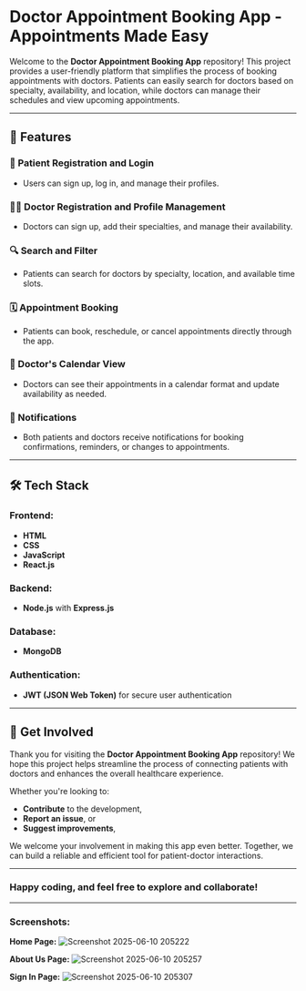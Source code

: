 # Doctor Appointment Booking App - Appointments Made Easy

Welcome to the **Doctor Appointment Booking App** repository! This project provides a user-friendly platform that simplifies the process of booking appointments with doctors. Patients can easily search for doctors based on specialty, availability, and location, while doctors can manage their schedules and view upcoming appointments. 

---

## 🚀 Features

### 🔐 Patient Registration and Login
- Users can sign up, log in, and manage their profiles.

### 👩‍⚕️ Doctor Registration and Profile Management
- Doctors can sign up, add their specialties, and manage their availability.

### 🔍 Search and Filter
- Patients can search for doctors by specialty, location, and available time slots.

### 🗓️ Appointment Booking
- Patients can book, reschedule, or cancel appointments directly through the app.

### 📅 Doctor's Calendar View
- Doctors can see their appointments in a calendar format and update availability as needed.

### 🔔 Notifications
- Both patients and doctors receive notifications for booking confirmations, reminders, or changes to appointments.

---

## 🛠️ Tech Stack

### Frontend:
- **HTML**
- **CSS**
- **JavaScript**
- **React.js**

### Backend:
- **Node.js** with **Express.js**

### Database:
- **MongoDB**

### Authentication:
- **JWT (JSON Web Token)** for secure user authentication

---

## 🤝 Get Involved

Thank you for visiting the **Doctor Appointment Booking App** repository! We hope this project helps streamline the process of connecting patients with doctors and enhances the overall healthcare experience. 

Whether you're looking to:
- **Contribute** to the development,
- **Report an issue**, or
- **Suggest improvements**, 

We welcome your involvement in making this app even better. Together, we can build a reliable and efficient tool for patient-doctor interactions. 

---

### Happy coding, and feel free to explore and collaborate! 

---

### Screenshots:

**Home Page:**
![Screenshot 2025-06-10 205222](https://github.com/user-attachments/assets/bb506155-a3ef-414a-9e9d-79e2ab90dd13)

**About Us Page:**
![Screenshot 2025-06-10 205257](https://github.com/user-attachments/assets/760accea-2a8c-45b5-bcda-dd70217916dc)

**Sign In Page:**
![Screenshot 2025-06-10 205307](https://github.com/user-attachments/assets/0fd806db-c0d5-4225-bb4d-f30c4370325e)

